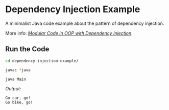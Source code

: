 
# Dependency Injection Example

A minimalist Java code example about the pattern of dependency injection.

More info: [_Modular Code in OOP with Dependency Injection_](https://massimo-nazaria.github.io/modular-oop.html).

## Run the Code

```bash
cd dependency-injection-example/

javac *java

java Main
```

_Output:_

	Go car, go!
	Go bike, go!
